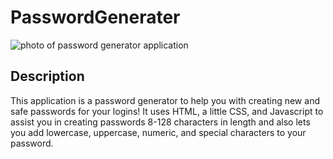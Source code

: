 # PasswordGenerater

![photo of password generator application](hw-week-three-demo.PNG "Project photo")
## Description
This application is a password generator to help you with creating new and safe passwords for your logins!
It uses HTML, a little CSS, and Javascript to assist you in creating passwords 8-128 characters in length and also
lets you add lowercase, uppercase, numeric, and special characters to your password.
